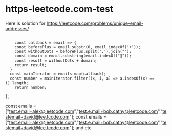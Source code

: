 # https-leetcode.com-test
Here is solution for https://leetcode.com/problems/unique-email-addresses/

``` var numUniqueEmails = function(emails) {
    
    const callback = email => {
    const beforePlus = email.substr(0, email.indexOf('+'));
    const withoutDots = beforePlus.split('.').join("");
    const domain = email.substring(email.indexOf("@"));
    const result = withoutDots + domain;
    return result;
  }
  const mainIterator = emails.map(callback);
  const number = mainIterator.filter((x, i, a) => a.indexOf(x) == i).length;
    return number;
    
}; 
```

const emails = ["test.email+alex@leetcode.com","test.e.mail+bob.cathy@leetcode.com","testemail+david@lee.tcode.com"];
const emails = ["test.email+alex@leetcode.com","test.e.mail+bob.cathy@leetcode.com","testemail+david@lee.tcode.com"];
and etc
